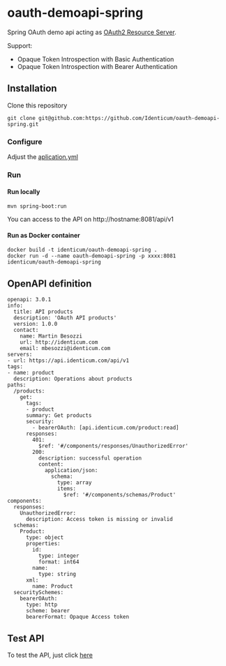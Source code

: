 # oauth-demoapi-spring
Spring OAuth demo api acting as [OAuth2 Resource Server](https://docs.spring.io/spring-security/site/docs/current/reference/html5/#oauth2resourceserver).

Support:
* Opaque Token Introspection with Basic Authentication
* Opaque Token Introspection with Bearer Authentication

## Installation

Clone this repository
```
git clone git@github.com:https://github.com/Identicum/oauth-demoapi-spring.git
```
### Configure

Adjust the [aplication.yml](/src/main/resources/application.yml)

### Run

#### Run locally

```
mvn spring-boot:run
```
You can access to the API on http://hostname:8081/api/v1

#### Run as Docker container
```
docker build -t identicum/oauth-demoapi-spring .
docker run -d --name oauth-demoapi-spring -p xxxx:8081 identicum/oauth-demoapi-spring
```
## OpenAPI definition

```
openapi: 3.0.1
info:
  title: API products
  description: 'OAuth API products'
  version: 1.0.0
  contact:
    name: Martin Besozzi
    url: http://identicum.com
    email: mbesozzi@identicum.com
servers:
- url: https://api.identicum.com/api/v1
tags:
- name: product
  description: Operations about products
paths:
  /products:
    get:
      tags:
      - product
      summary: Get products
      security:
        - bearerOAuth: [api.identicum.com/product:read]
      responses:
        401:
          $ref: '#/components/responses/UnauthorizedError'
        200:
          description: successful operation
          content:
            application/json:
              schema:
                type: array
                items:
                  $ref: '#/components/schemas/Product'
components:
  responses:
    UnauthorizedError:
      description: Access token is missing or invalid
  schemas:
    Product:
      type: object
      properties:
        id:
          type: integer
          format: int64
        name:
          type: string
      xml:
        name: Product
  securitySchemes:
    bearerOAuth:
      type: http
      scheme: bearer
      bearerFormat: Opaque Access token
```

## Test API

To test the API, just click [here](https://petstore.swagger.io/?url=https://raw.githubusercontent.com/Identicum/oauth-demoapi-spring/master/src/main/resources/v1-openapi.yml)
